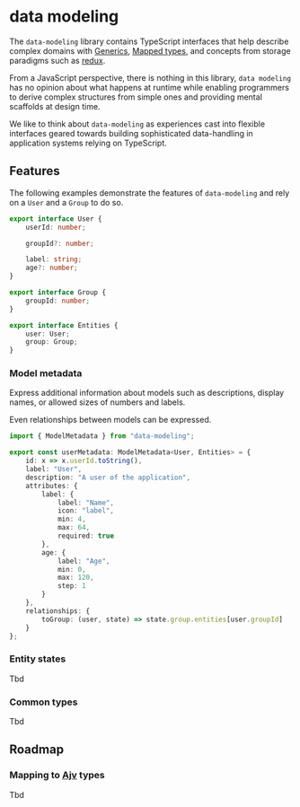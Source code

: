 # data modeling

The ``data-modeling`` library contains TypeScript interfaces that help describe complex domains with 
[Generics](https://www.typescriptlang.org/docs/handbook/2/generics.html), [Mapped types](https://www.typescriptlang.org/docs/handbook/2/mapped-types.html),
and concepts from storage paradigms such as [redux](https://redux.js.org/).

From a JavaScript perspective, there is nothing in this library, ``data modeling`` has no opinion about what happens
at runtime while enabling programmers to derive complex structures from simple ones and providing mental scaffolds
at design time.

We like to think about ``data-modeling`` as experiences cast into flexible interfaces geared towards
building sophisticated data-handling in application systems relying on TypeScript.

## Features

The following examples demonstrate the features of ``data-modeling`` and rely
on a ``User`` and a ``Group`` to do so.

````typescript
export interface User {
    userId: number;

    groupId?: number;

    label: string;
    age?: number;
}

export interface Group {
    groupId: number;
}

export interface Entities {
    user: User;
    group: Group;
}
````

### Model metadata

Express additional information about models such as descriptions,
display names, or allowed sizes of numbers and labels.

Even relationships between models can be expressed.

````typescript
import { ModelMetadata } from "data-modeling";

export const userMetadata: ModelMetadata<User, Entities> = {
    id: x => x.userId.toString(),
    label: "User",
    description: "A user of the application",
    attributes: {
        label: {
            label: "Name",
            icon: "label",
            min: 4,
            max: 64,
            required: true
        },
        age: {
            label: "Age",
            min: 0,
            max: 120,
            step: 1
        }
    },
    relationships: {
        toGroup: (user, state) => state.group.entities[user.groupId]
    }
};
````

### Entity states
Tbd

### Common types
Tbd

## Roadmap

### Mapping to [Ajv](https://ajv.js.org/) types
Tbd